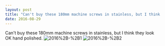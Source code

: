 ```yaml
---
layout: post
title: "Can't buy these 180mm machine screws in stainless, but I think they look OK hand polished."
date: 2016-08-29 
---
```

Can&#39;t buy these 180mm machine screws in stainless, but I think they look OK hand polished.﻿
![2016%2B-%2B1](/k100-project/Photos/2016-08-29/2016%2B-%2B1)
![2016%2B-%2B2](/k100-project/Photos/2016-08-29/2016%2B-%2B2)